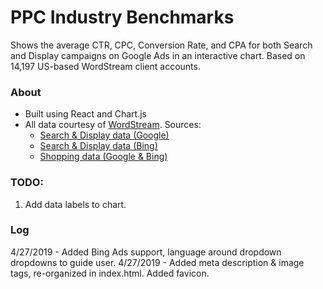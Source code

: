 # PPC Industry Benchmarks

Shows the average CTR, CPC, Conversion Rate, and CPA for both Search and Display campaigns on Google Ads in an interactive chart. Based on 14,197 US-based WordStream client accounts.

### About

- Built using React and Chart.js
- All data courtesy of [WordStream](https://www.wordstream.com). Sources:
    - [Search & Display data (Google)](https://www.wordstream.com/blog/ws/2016/02/29/google-adwords-industry-benchmarks)
    - [Search & Display data (Bing)](https://www.wordstream.com/blog/ws/2017/11/06/bing-ads-performance-benchmarks)
    - [Shopping data (Google & Bing)](https://www.wordstream.com/blog/ws/2019/04/01/shopping-ads-benchmarks)


### TODO:
1. Add data labels to chart.

### Log
4/27/2019 - Added Bing Ads support, language around dropdown dropdowns to guide user.
4/27/2019 - Added meta description & image tags, re-organized <head> in index.html. Added favicon.